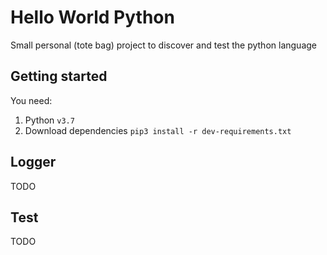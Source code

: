 # Hello World Python

Small personal (tote bag) project to discover and test the python language

## Getting started
You need:
1. Python `v3.7`
2. Download dependencies
```pip3 install -r dev-requirements.txt```

## Logger
TODO

## Test
TODO
